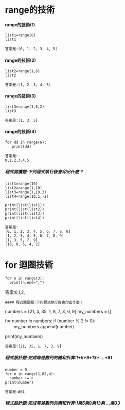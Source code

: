 

# range的技術
#### range的技術(1)
```
list1=range(6)
list1
```
```
答案是:[0, 1, 2, 3, 4, 5]
```
#### range的技術(2)
```
list2=range(1,6)
list2
```
```
答案是:[1, 2, 3, 4, 5]
```
#### range的技術(3)
```
list3=range(1,6,2)
list3
```
```
答案是:[1, 3, 5]
```
#### range的技術(4)
```
for dd in range(6):
   print(dd)
```
```
答案是:
0,1,2,3,4,5
```
##### 程式閱讀題:下列程式執行後會印出什麼？
```
list1=range(10)
list2=range(1,10)
list3=range(1,10,2)
list4=range(10,1,-2)

print(list(list1))
print(list(list2))
print(list(list3)) 
print(list(list4))  

```
```
答案是:
[0, 1, 2, 3, 4, 5, 6, 7, 8, 9]
[1, 2, 3, 4, 5, 6, 7, 8, 9]
[1, 3, 5, 7, 9]
[10, 8, 6, 4, 2]
```
# for 迴圈技術

```
for n in range(3):
  print(n,end=",")
```
答案:0,1,2,
```
#### 程式閱讀題:下列程式執行後會印出什麼？
```
numbers = [21, 4, 35, 1, 8, 7, 3, 6, 9]
my_numbers = []

for number in numbers:
    if (number % 2 != 0): 
　　my_numbers.append(number)

print(my_numbers)
```
答案是:[21, 35, 1, 7, 3, 9]
```
##### 程式設計題:完成等差數列的總和計算:1+5+9+13+ ...+81
```
number = 0
for n in range(1,82,4):
  number += n
print(number)
```
```
答案是:861
```
##### 程式設計題:完成等差數列的積和計算:1乘5乘9乘13乘 ...乘33
```

```

